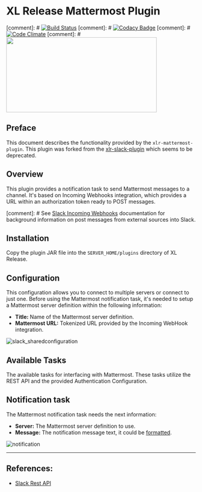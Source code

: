 # XL Release Mattermost Plugin

[comment]: # [![Build Status](https://travis-ci.org/xebialabs-community/xlr-slack-plugin.svg?branch=master)](https://travis-ci.org/xebialabs-community/xlr-slack-plugin)
[comment]: # [![Codacy Badge](https://api.codacy.com/project/badge/Grade/80e1ff4ab8a1482c8b2ab93e6d469d07)](https://www.codacy.com/app/gsajwan/xlr-slack-plugin?utm_source=github.com&amp;utm_medium=referral&amp;utm_content=xebialabs-community/xlr-slack-plugin&amp;utm_campaign=Badge_Grade)
[comment]: # [![Code Climate](https://codeclimate.com/github/xebialabs-community/xlr-slack-plugin/badges/gpa.svg)](https://codeclimate.com/github/xebialabs-community/xlr-slack-plugin)
[comment]: # <img src="https://cdn1.tnwcdn.com/wp-content/blogs.dir/1/files/2014/10/Slack.png" width="400" height="200"/>


## Preface
This document describes the functionality provided by the `xlr-mattermost-plugin`. This plugin was forked from the [xlr-slack-plugin](https://github.com/xebialabs/xlr-slack-plugin) which seems to be deprecated.

## Overview
This plugin provides a notification task to send Mattermost messages to a channel.
It's based on Incoming Webhooks integration, which provides a URL within an authorization token ready to POST messages.

[comment]: # See [Slack Incoming Webhooks](https://api.slack.com/incoming-webhooks) documentation for background information on post messages from external sources into Slack.

## Installation
Copy the plugin JAR file into the `SERVER_HOME/plugins` directory of XL Release.

## Configuration
This configuration allows you to connect to multiple servers or connect to just one.
Before using the Mattermost notification task, it's needed to setup a Mattermost server definition within the following information:

- **Title:** Name of the Mattermost server definition.
- **Mattermost URL:** Tokenized URL provided by the Incoming WebHook integration.

![slack_sharedconfiguration](images/slack_sharedconfiguration.png)

## Available Tasks
The available tasks for interfacing with Mattermost. These tasks utilize the REST API and the provided Authentication Configuration.

## Notification task
The Mattermost notification task needs the next information:

- **Server:** The Mattermost server definition to use.
- **Message:** The notification message text, it could be [formatted](https://api.slack.com/docs/formatting).

![notification](images/notification.png)

--- 
## References:
* [Slack Rest API](https://api.slack.com/web)

